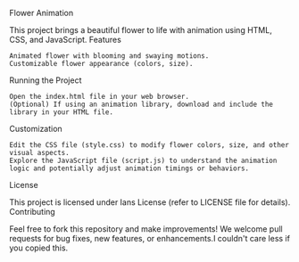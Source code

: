 Flower Animation

This project brings a beautiful flower to life with animation using HTML, CSS, and JavaScript.
Features

    Animated flower with blooming and swaying motions.
    Customizable flower appearance (colors, size).



Running the Project

    Open the index.html file in your web browser.
    (Optional) If using an animation library, download and include the library in your HTML file.

Customization

    Edit the CSS file (style.css) to modify flower colors, size, and other visual aspects.
    Explore the JavaScript file (script.js) to understand the animation logic and potentially adjust animation timings or behaviors.

License

This project is licensed under Ians License (refer to LICENSE file for details).
Contributing

Feel free to fork this repository and make improvements! We welcome pull requests for bug fixes, new features, or enhancements.I couldn't care less if you copied this.
